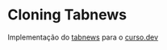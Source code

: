 # Cloning Tabnews
Implementação do [tabnews](https://tabnews.com.br) para o [curso.dev](https://curso.dev)
